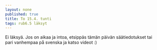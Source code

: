 ```yaml
---
layout: none
published: true
title: To 15.4. tunti
tags: rub6.5 läksyt
---
```

Ei läksyä. Jos on aikaa ja intoa, etsippäs tämän päivän säätiedotukset tai pari vanhempaa på svenska ja katso videot :)